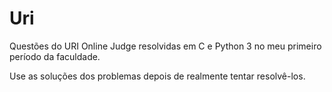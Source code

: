# Uri
Questões do URI Online Judge resolvidas em C e Python 3 no meu primeiro período da faculdade.

Use as soluções dos problemas depois de realmente tentar resolvê-los.
